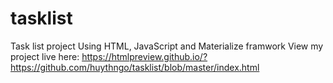 # tasklist
Task list project
Using HTML, JavaScript and Materialize framwork
View my project live here: https://htmlpreview.github.io/?https://github.com/huythngo/tasklist/blob/master/index.html
